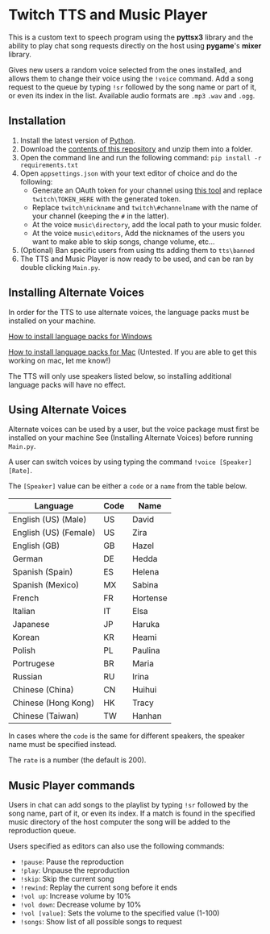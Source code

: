 # Twitch TTS and Music Player

This is a custom text to speech program using the **pyttsx3** library and the ability to play chat song requests directly on the host using **pygame**'s **mixer** library.

Gives new users a random voice selected from the ones installed, and allows them to change their voice using the `!voice` command. 
Add a song request to the queue by typing `!sr` followed by the song name or part of it, or even its index in the list.
Available audio formats are `.mp3` `.wav` and `.ogg`.

## Installation

1. Install the latest version of [Python](https://www.python.org/downloads/).
2. Download the [contents of this repository](https://github.com/michelebastione/TwitchTTSAndMusicPlayer/archive/refs/heads/main.zip) and unzip them into a folder.
3. Open the command line and run the following command:
	`pip install -r requirements.txt`
4. Open `appsettings.json` with your text editor of choice and do the following:
	- Generate an OAuth token for your channel using [this tool](https://twitchapps.com/tmi/) and replace `twitch\TOKEN_HERE` with the generated token.
	- Replace `twitch\nickname` and `twitch\#channelname` with the name of your channel (keeping the `#` in the latter).
	- At the voice `music\directory`, add the local path to your music folder.
	- At the voice `music\editors`, Add the nicknames of the users you want to make able to skip songs, change volume, etc...
5. (Optional) Ban specific users from using tts adding them to `tts\banned`
6. The TTS and Music Player is now ready to be used, and can be ran by double clicking `Main.py`.

## Installing Alternate Voices

In order for the TTS to use alternate voices, the language packs must be installed on your machine.

[How to install language packs for Windows](https://support.microsoft.com/en-us/windows/language-packs-for-windows-a5094319-a92d-18de-5b53-1cfc697cfca8)

[How to install language packs for Mac](https://www.imore.com/how-add-new-languages-your-mac) (Untested. If you are able to get this working on mac, let me know!)

The TTS will only use speakers listed below, so installing additional language packs will have no effect.

## Using Alternate Voices

Alternate voices can be used by a user, but the voice package must first be installed on your machine See (Installing Alternate Voices) before running `Main.py`.

A user can switch voices by using typing the command `!voice [Speaker] [Rate]`.

The `[Speaker]` value can be either a `code` or a `name` from the table below.

|Language|Code|Name|
|---|---|---|
|English (US) (Male)|US|David|
|English (US) (Female)|US|Zira|
|English (GB)|GB|Hazel|
|German|DE|Hedda|
|Spanish (Spain)|ES|Helena|
|Spanish (Mexico)|MX|Sabina|
|French|FR|Hortense|
|Italian|IT|Elsa|
|Japanese|JP|Haruka|
|Korean|KR|Heami|
|Polish|PL|Paulina|
|Portrugese|BR|Maria|
|Russian|RU|Irina|
|Chinese (China)|CN|Huihui|
|Chinese (Hong Kong)|HK|Tracy|
|Chinese (Taiwan)|TW|Hanhan|

In cases where the `code` is the same for different speakers, the speaker name must be specified instead.

The `rate` is a number (the default is 200).


## Music Player commands
Users in chat can add songs to the playlist by typing `!sr` followed by the song name, part of it, or even its index. 
If a match is found in the specified music directory of the host computer the song will be added to the reproduction queue.

Users specified as editors can also use the following commands:
- `!pause`: Pause the reproduction
- `!play`: Unpause the reproduction
- `!skip`: Skip the current song
- `!rewind`: Replay the current song before it ends
- `!vol up`: Increase volume by 10%
- `!vol down`: Decrease volume by 10%
- `!vol [value]`: Sets the volume to the specified value (1-100)
- `!songs`: Show list of all possible songs to request
